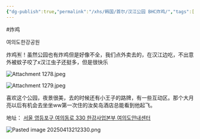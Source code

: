 ```yaml
---
{"dg-publish":true,"permalink":"/xhs/韩国/首尔/汉江公园 BHC炸鸡/","tags":["rednote","首尔"],"created":"2024-09-10","updated":"2025-04-13T21:23:45.778+08:00"}
---
```


#炸鸡

여의도한강공원

炸鸡🈶！虽然公园也有炸鸡但是好像不全，我们点外卖去的，在汉江边吃，不出意外被蚊子咬了x汉江虫子还挺多，但是很快乐

![Attachment 1278.jpeg](/img/user/xhs/%E9%9F%A9%E5%9B%BD/%E9%A6%96%E5%B0%94/photo-%E9%A6%96%E5%B0%94/Attachment%201278.jpeg)

![Attachment 1279.jpeg](/img/user/xhs/%E9%9F%A9%E5%9B%BD/%E9%A6%96%E5%B0%94/photo-%E9%A6%96%E5%B0%94/Attachment%201279.jpeg)

喜欢这个公园，夜景很美，去的时候还有小王子的路牌，有一些互动区。那个大月亮以后有机会去坐坐ww第一次住的汝矣岛酒店总能看到他起飞。

地址：
[서울 영등포구 여의동로 330 한강사업본부 여의도안내센터](https://pcmap.place.naver.com/place/13416869/home?from=map&fromPanelNum=2&timestamp=202504132122&locale=ko&svcName=map_pcv5&searchText=%EC%97%AC%EC%9D%98%EB%8F%84%ED%95%9C%EA%B0%95%EA%B3%B5%EC%9B%90#)

![Pasted image 20250413212330.png](/img/user/xhs/%E9%9F%A9%E5%9B%BD/%E9%A6%96%E5%B0%94/photo-%E9%A6%96%E5%B0%94/Pasted%20image%2020250413212330.png)